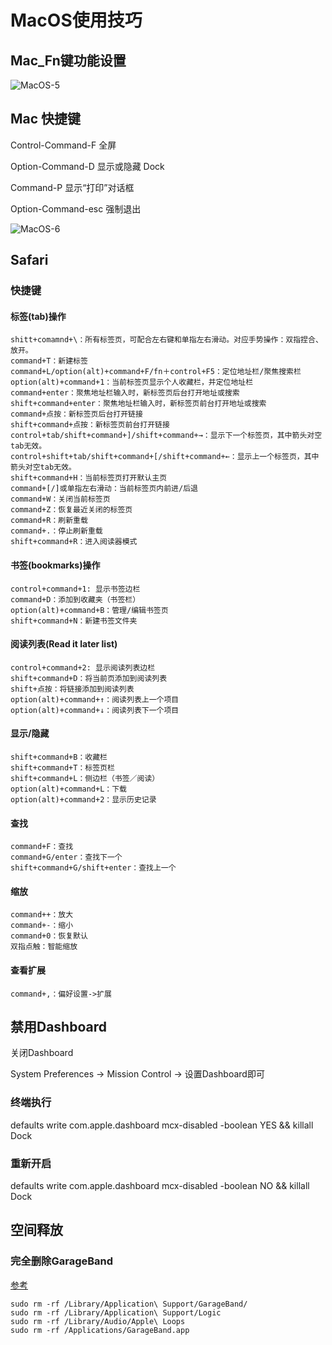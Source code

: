 # MacOS使用技巧

## Mac_Fn键功能设置

![MacOS-5](http://oi480zo5x.bkt.clouddn.com/MacOS-5.png)

## Mac 快捷键

Control-Command-F 全屏

Option-Command-D  显示或隐藏 Dock

Command-P 显示“打印”对话框

Option-Command-esc 强制退出

![MacOS-6](http://oi480zo5x.bkt.clouddn.com/MacOS-6.jpeg)

## Safari

### 快捷键

#### 标签(tab)操作

```shell
shitt+comamnd+\：所有标签页，可配合左右键和单指左右滑动。对应手势操作：双指捏合、放开。
command+T：新建标签
command+L/option(alt)+command+F/fn＋control+F5：定位地址栏/聚焦搜索栏
option(alt)+command+1：当前标签页显示个人收藏栏，并定位地址栏
command+enter：聚焦地址栏输入时，新标签页后台打开地址或搜索
shift+command+enter：聚焦地址栏输入时，新标签页前台打开地址或搜索
command+点按：新标签页后台打开链接
shift+command+点按：新标签页前台打开链接
control+tab/shift+command+]/shift+command+→：显示下一个标签页，其中箭头对空tab无效。
control+shift+tab/shift+command+[/shift+command+←：显示上一个标签页，其中箭头对空tab无效。
shift+command+H：当前标签页打开默认主页
command+[/]或单指左右滑动：当前标签页内前进/后退
command+W：关闭当前标签页
command+Z：恢复最近关闭的标签页
command+R：刷新重载
command+.：停止刷新重载
shift+command+R：进入阅读器模式
```

#### 书签(bookmarks)操作

```shell
control+command+1: 显示书签边栏
command+D：添加到收藏夹（书签栏）
option(alt)+command+B：管理/编辑书签页
shift+command+N：新建书签文件夹
```

#### 阅读列表(Read it later list)

```shell
control+command+2: 显示阅读列表边栏
shift+command+D：将当前页添加到阅读列表
shift+点按：将链接添加到阅读列表
option(alt)+command+↑：阅读列表上一个项目
option(alt)+command+↓：阅读列表下一个项目
```

#### 显示/隐藏

```shell
shift+command+B：收藏栏
shift+command+T：标签页栏
shift+command+L：侧边栏（书签／阅读）
option(alt)+command+L：下载
option(alt)+command+2：显示历史记录
```

#### 查找

```shell
command+F：查找
command+G/enter：查找下一个
shift+command+G/shift+enter：查找上一个
```

#### 缩放

```shell
command++：放大
command+-：缩小
command+0：恢复默认
双指点触：智能缩放
```

#### 查看扩展

```shell
command+,：偏好设置->扩展
```

## 禁用Dashboard

关闭Dashboard

System Preferences -> Mission Control -> 设置Dashboard即可

### 终端执行

defaults write com.apple.dashboard mcx-disabled -boolean YES && killall Dock

### 重新开启

defaults write com.apple.dashboard mcx-disabled -boolean NO && killall Dock

## 空间释放

### 完全删除GarageBand

[参考](https://www.tekrevue.com/tip/delete-garageband/)

```shell
sudo rm -rf /Library/Application\ Support/GarageBand/
sudo rm -rf /Library/Application\ Support/Logic
sudo rm -rf /Library/Audio/Apple\ Loops
sudo rm -rf /Applications/GarageBand.app
```
